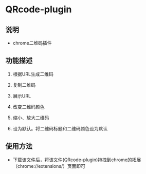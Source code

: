 # QRcode-plugin

## 说明
* chrome二维码插件


## 功能描述
1. 根据URL生成二维码

2. 复制二维码

3. 展示URL

4. 改变二维码颜色

5. 缩小、放大二维码

6. 设为默认。将二维码标题和二维码颜色设为默认

## 使用方法
* 下载该文件后，将该文件(QRcode-plugin)拖拽到chrome的拓展（chrome://extensions/）页面即可


